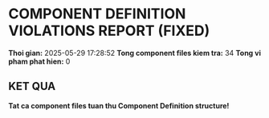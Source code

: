 ﻿# COMPONENT DEFINITION VIOLATIONS REPORT (FIXED)

**Thoi gian:** 2025-05-29 17:28:52
**Tong component files kiem tra:** 34
**Tong vi pham phat hien:** 0

## KET QUA

**Tat ca component files tuan thu Component Definition structure!**


